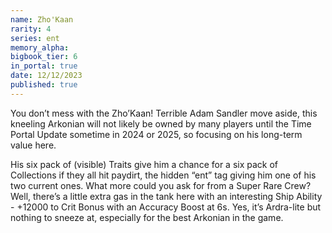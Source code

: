 ```yaml
---
name: Zho'Kaan
rarity: 4
series: ent
memory_alpha:
bigbook_tier: 6
in_portal: true
date: 12/12/2023
published: true
---
```


You don’t mess with the Zho’Kaan! Terrible Adam Sandler move aside, this kneeling Arkonian will not likely be owned by many players until the Time Portal Update sometime in 2024 or 2025, so focusing on his long-term value here. 

His six pack of (visible) Traits give him a chance for a six pack of Collections if they all hit paydirt, the hidden “ent” tag giving him one of his two current ones. What more could you ask for from a Super Rare Crew? Well, there’s a little extra gas in the tank here with an interesting Ship Ability - +12000 to Crit Bonus with an Accuracy Boost at 6s. Yes, it’s Ardra-lite but nothing to sneeze at, especially for the best Arkonian in the game.
